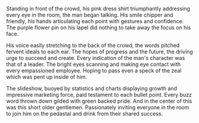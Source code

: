Standing in front of the crowd, his pink dress shirt triumphantly
addressing every eye in the room, the man began talking. His smile 
chipper and friendly, his hands articulating each point with gestures 
and confidence. The purple flower pin on his lapel did nothing to take 
away the focus on his face. 

His voice easily stretching to the back of the crowd, the words pitched
fervent ideals to each ear. The hopes of progress and the future, the
driving urge to succeed and create. Every indication of the man's
character was that of a leader. The bright eyes scanning and making eye
contact with every empassioned employee. Hoping to pass even a speck of
the zeal which was pent up inside of him. 

The slideshow, buoyed by statistics and charts displaying growth and
impressive marketing force, paid testament to each bullet point. Every buzz
word thrown down gilded with green backed pride. And in the center of
this was this short older gentlemen. Passionately inviting everyone in
the room to join him on the pedastal and drink from their shared
success. 
